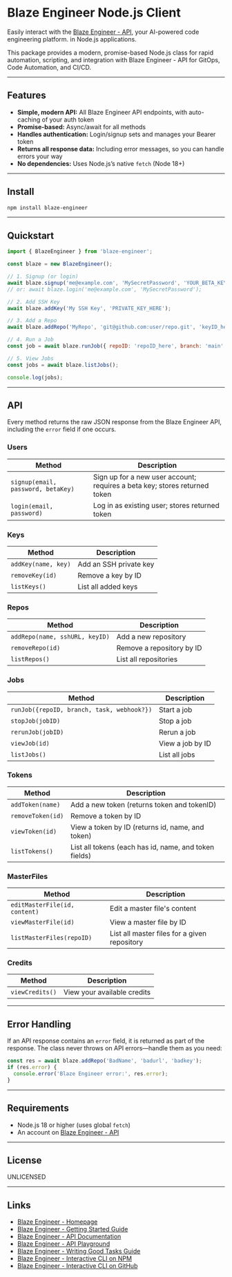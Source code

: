 # Blaze Engineer Node.js Client

&#x20;&#x20;

Easily interact with the [Blaze Engineer - API](https://blaze.engineer/), your AI-powered code engineering platform. in Node.js applications.

This package provides a modern, promise-based Node.js class for rapid automation, scripting, and integration with Blaze Engineer - API for GitOps, Code Automation, and CI/CD.

---

## Features

- **Simple, modern API:** All Blaze Engineer API endpoints, with auto-caching of your auth token
- **Promise-based:** Async/await for all methods
- **Handles authentication:** Login/signup sets and manages your Bearer token
- **Returns all response data:** Including error messages, so you can handle errors your way
- **No dependencies:** Uses Node.js’s native `fetch` (Node 18+)

---

## Install

```bash
npm install blaze-engineer
```

---

## Quickstart

```js
import { BlazeEngineer } from 'blaze-engineer';

const blaze = new BlazeEngineer();

// 1. Signup (or login)
await blaze.signup('me@example.com', 'MySecretPassword', 'YOUR_BETA_KEY');
// or: await blaze.login('me@example.com', 'MySecretPassword');

// 2. Add SSH Key
await blaze.addKey('My SSH Key', 'PRIVATE_KEY_HERE');

// 3. Add a Repo
await blaze.addRepo('MyRepo', 'git@github.com:user/repo.git', 'keyID_here');

// 4. Run a Job
const job = await blaze.runJob({ repoID: 'repoID_here', branch: 'main', task: 'analyze' });

// 5. View Jobs
const jobs = await blaze.listJobs();

console.log(jobs);
```

---

## API

Every method returns the raw JSON response from the Blaze Engineer API, including the `error` field if one occurs.

### Users

| Method                             | Description                                                                |
| ---------------------------------- | -------------------------------------------------------------------------- |
| `signup(email, password, betaKey)` | Sign up for a new user account; requires a beta key; stores returned token |
| `login(email, password)`           | Log in as existing user; stores returned token                             |

### Keys

| Method              | Description            |
| ------------------- | ---------------------- |
| `addKey(name, key)` | Add an SSH private key |
| `removeKey(id)`     | Remove a key by ID     |
| `listKeys()`        | List all added keys    |

### Repos

| Method                         | Description               |
| ------------------------------ | ------------------------- |
| `addRepo(name, sshURL, keyID)` | Add a new repository      |
| `removeRepo(id)`               | Remove a repository by ID |
| `listRepos()`                  | List all repositories     |

### Jobs

| Method                                     | Description      |
| ------------------------------------------ | ---------------- |
| `runJob({repoID, branch, task, webhook?})` | Start a job      |
| `stopJob(jobID)`                           | Stop a job       |
| `rerunJob(jobID)`                          | Rerun a job      |
| `viewJob(id)`                              | View a job by ID |
| `listJobs()`                               | List all jobs    |

### Tokens

| Method            | Description                                           |
| ----------------- | ----------------------------------------------------- |
| `addToken(name)`  | Add a new token (returns token and tokenID)           |
| `removeToken(id)` | Remove a token by ID                                  |
| `viewToken(id)`   | View a token by ID (returns id, name, and token)      |
| `listTokens()`    | List all tokens (each has id, name, and token fields) |

### MasterFiles

| Method                        | Description                                  |
|-------------------------------| -------------------------------------------- |
| `editMasterFile(id, content)` | Edit a master file's content                 |
| `viewMasterFile(id)`          | View a master file by ID                     |
| `listMasterFiles(repoID)`     | List all master files for a given repository |

### Credits

| Method          | Description                 |
| --------------- | --------------------------- |
| `viewCredits()` | View your available credits |

---

## Error Handling

If an API response contains an `error` field, it is returned as part of the response. The class never throws on API errors—handle them as you need:

```js
const res = await blaze.addRepo('BadName', 'badurl', 'badkey');
if (res.error) {
  console.error('Blaze Engineer error:', res.error);
}
```

---

## Requirements

- Node.js 18 or higher (uses global `fetch`)
- An account on [Blaze Engineer - API](https://blaze.engineer/)

---

## License

UNLICENSED

---

## Links

- [Blaze Engineer - Homepage](https://blaze.engineer)
- [Blaze Engineer - Getting Started Guide](https://blaze.engineer/gettingStarted)
- [Blaze Engineer - API Documentation](https://blaze.engineer/apiDocs)
- [Blaze Engineer - API Playground](https://blaze.engineer/apiPlayground)
- [Blaze Engineer - Writing Good Tasks Guide](https://blaze.engineer/apiDocs)
- [Blaze Engineer - Interactive CLI on NPM](https://www.npmjs.com/package/blaze-engineer-cli)
- [Blaze Engineer - Interactive CLI on GitHub](https://github.com/shanelarson/blaze-engineer-cli)
